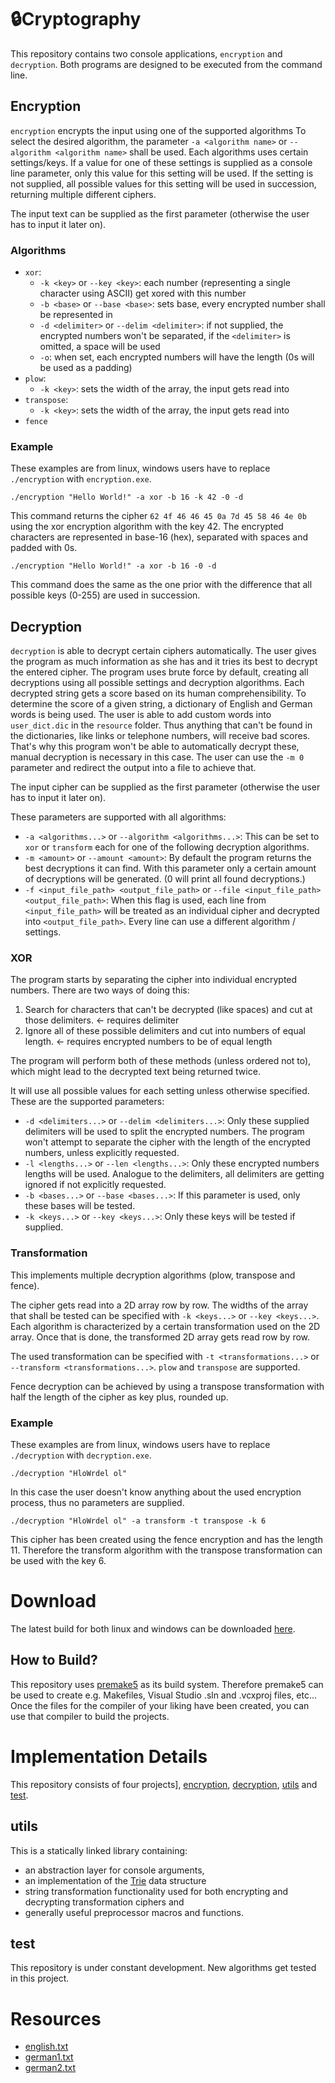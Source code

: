 # 🔒Cryptography

This repository contains two console applications, `encryption` and `decryption`.
Both programs are designed to be executed from the command line.

## Encryption

`encryption` encrypts the input using one of the supported algorithms
To select the desired algorithm, the parameter `-a <algorithm name>` or `--algorithm <algorithm name>` shall be used.
Each algorithms uses certain settings/keys.
If a value for one of these settings is supplied as a console line parameter, only this value for this setting will be used.
If the setting is not supplied, all possible values for this setting will be used in succession, returning multiple different ciphers.

The input text can be supplied as the first parameter (otherwise the user has to input it later on).

### Algorithms

- `xor`:
  - `-k <key>` or `--key <key>`: each number (representing a single character using ASCII) get xored with this number
  - `-b <base>` or `--base <base>`: sets base, every encrypted number shall be represented in
  - `-d <delimiter>` or `--delim <delimiter>`: if not supplied, the encrypted numbers won't be separated, if the `<delimiter>` is omitted, a space will be used
  - `-o`: when set, each encrypted numbers will have the length (0s will be used as a padding)
- `plow`:
  - `-k <key>`: sets the width of the array, the input gets read into
- `transpose`:
  - `-k <key>`: sets the width of the array, the input gets read into
- `fence`

### Example

These examples are from linux, windows users have to replace `./encryption` with `encryption.exe`.

```
./encryption "Hello World!" -a xor -b 16 -k 42 -0 -d
```

This command returns the cipher `62 4f 46 46 45 0a 7d 45 58 46 4e 0b` using the xor encryption algorithm with the key 42. The encrypted characters are represented in base-16 (hex), separated with spaces and padded with 0s.

```
./encryption "Hello World!" -a xor -b 16 -0 -d
```

This command does the same as the one prior with the difference that all possible keys (0-255) are used in succession.

## Decryption

`decryption` is able to decrypt certain ciphers automatically.
The user gives the program as much information as she has and it tries its best to decrypt the entered cipher.
The program uses brute force by default, creating all decryptions using all possible settings and decryption algorithms.
Each decrypted string gets a score based on its human comprehensibility.
To determine the score of a given string, a dictionary of English and German words is being used.
The user is able to add custom words into `user_dict.dic` in the `resource` folder.
Thus anything that can't be found in the dictionaries, like links or telephone numbers, will receive bad scores.
That's why this program won't be able to automatically decrypt these, manual decryption is necessary in this case.
The user can use the `-m 0` parameter and redirect the output into a file to achieve that.

The input cipher can be supplied as the first parameter (otherwise the user has to input it later on).

These parameters are supported with all algorithms:

- `-a <algorithms...>` or `--algorithm <algorithms...>`: This can be set to `xor` or `transform` each for one of the following decryption algorithms.
- `-m <amount>` or `--amount <amount>`: By default the program returns the best decryptions it can find.
  With this parameter only a certain amount of decryptions will be generated.
  (0 will print all found decryptions.)
- `-f <input_file_path> <output_file_path>` or `--file <input_file_path> <output_file_path>`: When this flag is used, each line from `<input_file_path>` will be treated as an individual cipher and decrypted into `<output_file_path>`.
  Every line can use a different algorithm / settings.

### XOR

The program starts by separating the cipher into individual encrypted numbers.
There are two ways of doing this:

1. Search for characters that can't be decrypted (like spaces) and cut at those delimiters. <- requires delimiter
2. Ignore all of these possible delimiters and cut into numbers of equal length. <- requires encrypted numbers to be of equal length

The program will perform both of these methods (unless ordered not to), which might lead to the decrypted text being returned twice.

It will use all possible values for each setting unless otherwise specified.
These are the supported parameters:

- `-d <delimiters...>` or `--delim <delimiters...>`: Only these supplied delimiters will be used to split the encrypted numbers.
  The program won't attempt to separate the cipher with the length of the encrypted numbers, unless explicitly requested.
- `-l <lengths...>` or `--len <lengths...>`: Only these encrypted numbers lengths will be used.
  Analogue to the delimiters, all delimiters are getting ignored if not explicitly requested.
- `-b <bases...>` or `--base <bases...>`: If this parameter is used, only these bases will be tested.
- `-k <keys...>` or `--key <keys...>`: Only these keys will be tested if supplied.

### Transformation

This implements multiple decryption algorithms (plow, transpose and fence).

The cipher gets read into a 2D array row by row.
The widths of the array that shall be tested can be specified with `-k <keys...>` or `--key <keys...>`.
Each algorithm is characterized by a certain transformation used on the 2D array.
Once that is done, the transformed 2D array gets read row by row.

The used transformation can be specified with `-t <transformations...>` or `--transform <transformations...>`.
`plow` and `transpose` are supported.

Fence decryption can be achieved by using a transpose transformation with half the length of the cipher as key plus, rounded up.

### Example

These examples are from linux, windows users have to replace `./decryption` with `decryption.exe`.

```
./decryption "HloWrdel ol"
```

In this case the user doesn't know anything about the used encryption process, thus no parameters are supplied.

```
./decryption "HloWrdel ol" -a transform -t transpose -k 6
```

This cipher has been created using the fence encryption and has the length 11.
Therefore the transform algorithm with the transpose transformation can be used with the key 6.

# Download

The latest build for both linux and windows can be downloaded [here](https://github.com/christopher-besch/cryptography/releases/latest).

## How to Build?

This repository uses [premake5](https://github.com/premake/premake-core/wiki) as its build system.
Therefore premake5 can be used to create e.g. Makefiles, Visual Studio .sln and .vcxproj files, etc...
Once the files for the compiler of your liking have been created, you can use that compiler to build the projects.

# Implementation Details

This repository consists of four projects], [encryption](encryption), [decryption](decryption), [utils](utils) and [test](test).

## utils

This is a statically linked library containing:

- an abstraction layer for console arguments,
- an implementation of the [Trie](https://en.wikipedia.org/wiki/Trie) data structure
- string transformation functionality used for both encrypting and decrypting transformation ciphers and
- generally useful preprocessor macros and functions.

## test

This repository is under constant development.
New algorithms get tested in this project.

# Resources

- [english.txt](https://github.com/LordHypersonic/C-Spell-Checker)
- [german1.txt](https://sourceforge.net/projects/germandict/)
- [german2.txt](https://sourceforge.net/p/germandict/code/HEAD/tree/variants.dic)
